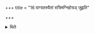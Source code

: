 +++
title = "16 वाग्यतस्यैतां रात्रिमग्निहोत्रञ् जुह्वति"

+++

<details><summary>थिते</summary>

वाग्यतस्यैतां रात्रिमग्निहोत्रं जुह्वति १६
</details>
